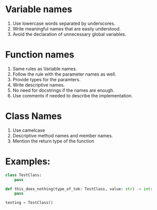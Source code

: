 # Variable names
1. Use lowercase words separated by underscores.
2. Write meaningful names that are easily understood.
3. Avoid the declaration of unnecessary global variables.

# Function names
1. Same rules as Variable names.
2. Follow the rule with the parameter names as well.
3. Provide types for the paramters.
4. Write descriptive names.
5. No need for docstrings if the names are enough.
6. Use comments if needed to describe the implementation.

# Class Names
1. Use camelcase
2. Descriptive method names and member names.
3. Mention the return type of the function

# Examples:
```python
class TestClass:
    pass

def this_does_nothing(type_of_tok: TestClass, value: str) -> int:
    pass

testing = TestClass()
```